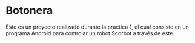 # Botonera

Este es un proyecto realizado durante la practica 1, el cual consiste en un programa Android para controlar un robot Scorbot a través de este.